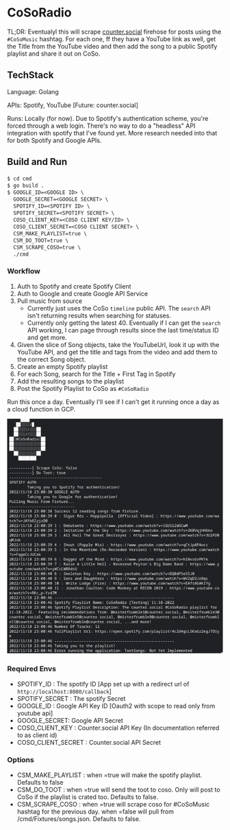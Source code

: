 # CoSoRadio
TL;DR: Eventualyl this will scrape [counter.social](https://counter.social) firehose for posts using the `#CoSoMusic` hashtag. For each one, ff they have a YouTube link as well, get the Title from the YouTube video and then add the song to a public Spotify playlist and share it out on CoSo.

## TechStack
Language: Golang

APIs: Spotify, YouTube [Future: counter.social]

Runs: Locally (for now). Due to Spotify's authentication scheme, you're forced through a web login. There's no way to do a "headless" API integration with spotify that I've found yet. More research needed into that for both Spotify and Google APIs.

## Build and Run
```
$ cd cmd
$ go build .
$ GOOGLE_ID=<GOOGLE ID> \
  GOOGLE_SECRET=<GOOGLE SECRET> \
  SPOTIFY_ID=<SPOTIFY ID> \
  SPOTIFY_SECRET=<SPOTIFY SECRET> \
  COSO_CLIENT_KEY=<COSO CLIENT KEY/ID> \
  COSO_CLIENT_SECRET=<COSO CLIENT SECRET> \
  CSM_MAKE_PLAYLIST=true \
  CSM_DO_TOOT=true \
  CSM_SCRAPE_COSO=true \
  ./cmd
```

### Workflow
1. Auth to Spotify and create Spotify Client
2. Auth to Google and create Google API Service
3. Pull music from source
    * Currently just uses the CoSo `timeline` public API. The `search` API isn't returning results when searching for statuses. 
    * Currently only getting the latest 40. Eventually if I can get the `search` API working, I can page through results since the last time/status ID and get more.
4. Given the slice of Song objects, take the YouTubeUrl, look it up with the YouTube API, and get the title and tags from the video and add them to the correct Song object.
5. Create an empty Spotify playlist
6. For each Song, search for the Title + First Tag in Spotify
7. Add the resulting songs to the playlist
8. Post the Spotify Playlist to CoSo as `#CoSoRadio`

Run this once a day. Eventually I'll see if I can't get it running once a day as a cloud function in GCP.

![](Readme_Img/cosoradio_cli.png)

### Required Envs

* SPOTIFY_ID : The spotify ID [App set up with a redirect url of `http://localhost:8080/callback`]
* SPOTIFY_SECRET : The spotify Secret
* GOOGLE_ID : Google API Key ID [Oauth2 with scope to read only from youtube api]
* GOOGLE_SECRET: Google API Secret
* COSO_CLIENT_KEY : Counter.social API Key (In documentation referred to as client id)
* COSO_CLIENT_SECRET : Counter.social API Secret

### Options

* CSM_MAKE_PLAYLIST : when =true will make the spotify playlist. Defaults to false
* CSM_DO_TOOT : when =true will send the toot to coso. Only will post to CoSo if the playlist is crated too. Defaults to false. 
* CSM_SCRAPE_COSO : when =true will scrape coso for #CoSoMusic hashtag for the previous day. when =false will pull from /cmd/Fixtures/songs.json. Defaults to false.